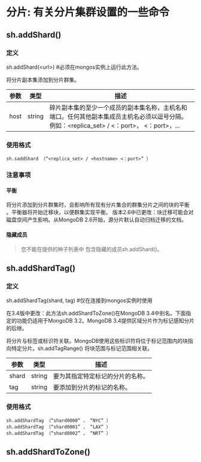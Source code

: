 # 分片: 有关分片集群设置的一些命令

## sh.addShard()
### 定义

sh.addShard(\<url\>)  #必须在mongos实例上运行此方法。

将分片副本集添加到分片群集。

|参数|类型|描述|
|-------|-------|-------|
|host|string|碎片副本集的至少一个成员的副本集名称，主机名和端口。任何其他副本集成员主机名必须以逗号分隔。例如：<replica_set> / <hostname> <：port>，<hostname> <：port>，...|

### 使用格式
`sh.saddShard （“<replica_set> / <hostname> <：port>” ）`

### 注意事项
#### 平衡
将分片添加到分片群集时，会影响所有现有分片集合的群集分片之间的块的平衡 。平衡器将开始迁移块，以便群集实现平衡。
版本2.6中已更改：块迁移可能会对磁盘空间产生影响。从MongoDB 2.6开始，源分片默认自动归档迁移的文档。
#### 隐藏成员

> 您不能在提供的种子列表中 包含隐藏的成员sh.addShard()。


## sh.addShardTag()
### 定义
sh.addShardTag(shard, tag)  #仅在连接到mongos实例时使用

在3.4版中更改：此方法sh.addShardToZone()在MongoDB 3.4中别名。下面指定的功能仍适用于MongoDB 3.2。MongoDB 3.4提供区域分片作为标记感知分片的后继。

将分片与标签或标识符关联。MongoDB使用这些标识符将位于标记范围内的块指向特定分片。sh.addTagRange() 将块范围与标记范围相关联。

|参数|类型|描述|
|-------|-------|-------|
|shard|string|要为其指定特定标记的分片的名称。|
|tag|string|要添加到分片的标记的名称。

### 使用格式
```angular2
sh.addShardTag （“shard0000” ， “NYC” ）
sh.addShardTag （“shard0001” ， “LAX” ）
sh.addShardTag （“shard0002” ， “NRT” ）
```

## sh.addShardToZone()









